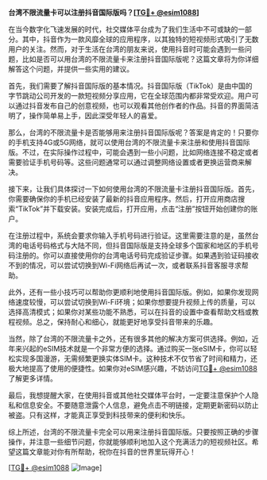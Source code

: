 **台湾不限流量卡可以注册抖音国际版吗？[[TG💪+ @esim1088](https://t.me/s/esim1088)]**

在当今数字化飞速发展的时代，社交媒体平台成为了我们生活中不可或缺的一部分。其中，抖音作为一款风靡全球的应用程序，以其独特的短视频形式吸引了无数用户的关注。然而，对于生活在台湾的朋友来说，使用抖音时可能会遇到一些问题，比如是否可以用台湾的不限流量卡来注册抖音国际版呢？这篇文章将为你详细解答这个问题，并提供一些实用的建议。

首先，我们需要了解抖音国际版的基本情况。抖音国际版（TikTok）是由中国的字节跳动公司开发的一款短视频分享应用，它在全球范围内都非常受欢迎。用户可以通过抖音发布自己的创意视频，也可以观看其他创作者的作品。抖音的界面简洁明了，操作简单易上手，因此深受年轻人的喜爱。

那么，台湾的不限流量卡是否能够用来注册抖音国际版呢？答案是肯定的！只要你的手机支持4G或5G网络，就可以使用台湾的不限流量卡来注册和使用抖音国际版。不过，在实际操作过程中，可能会遇到一些小问题，比如网络连接不稳定或者需要验证手机号码等。这些问题通常可以通过调整网络设置或者更换运营商来解决。

接下来，让我们具体探讨一下如何使用台湾的不限流量卡注册抖音国际版。首先，你需要确保你的手机已经安装了最新的抖音应用程序。然后，打开应用商店搜索“TikTok”并下载安装。安装完成后，打开应用，点击“注册”按钮开始创建你的账户。

在注册过程中，系统会要求你输入手机号码进行验证。这里需要注意的是，虽然台湾的电话号码格式与大陆不同，但抖音国际版是支持全球多个国家和地区的手机号码注册的。你可以直接使用你的台湾电话号码完成验证步骤。如果遇到验证码接收不到的情况，可以尝试切换到Wi-Fi网络后再试一次，或者联系抖音客服寻求帮助。

此外，还有一些小技巧可以帮助你更顺利地使用抖音国际版。例如，如果你发现网络速度较慢，可以尝试切换到Wi-Fi环境；如果你想要提升视频上传的质量，可以选择高清模式；如果你对某些功能不熟悉，可以在抖音的设置中查看帮助文档或教程视频。总之，保持耐心和细心，就能更好地享受抖音带来的乐趣。

当然，除了台湾的不限流量卡之外，还有很多其他的解决方案可供选择。例如，近年来兴起的eSIM技术就是一个非常方便的选择。通过购买一张eSIM卡，你可以轻松实现多国漫游，无需频繁更换实体SIM卡。这种技术不仅节省了时间和精力，还极大地提高了使用的便捷性。如果你对eSIM感兴趣，不妨访问[TG💪+ @esim1088](https://t.me/s/esim1088)了解更多详情。

最后，我想提醒大家，在使用抖音或其他社交媒体平台时，一定要注意保护个人隐私和信息安全。不要随意泄露个人信息，避免点击不明链接，定期更新密码以防止被盗。只有这样，才能真正享受到科技带来的便利和快乐。

综上所述，台湾的不限流量卡完全可以用来注册抖音国际版。只要按照正确的步骤操作，并注意一些细节问题，你就能够顺利地加入这个充满活力的短视频社区。希望这篇文章能对你有所帮助，祝你在抖音的世界里玩得开心！

[[TG💪+ @esim1088](https://t.me/s/esim1088) ![Image](https://i.postimg.cc/4NQfJmqS/Snipaste-2025-05-13-00-14-12.png)]